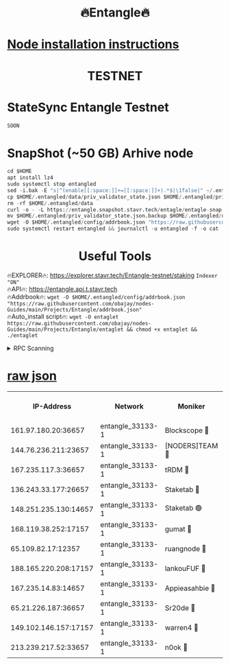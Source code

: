 <h1 align="center"> 🔥Entangle🔥</h1>

[Node installation instructions](https://github.com/obajay/nodes-Guides/tree/main/Projects/Entangle)
=

<h1 align="center"> TESTNET</h1>

# StateSync Entangle Testnet
```python
SOON
```
# SnapShot (~50 GB) Arhive node
```python
cd $HOME
apt install lz4
sudo systemctl stop entangled
sed -i.bak -E "s|^(enable[[:space:]]+=[[:space:]]+).*$|\1false|" ~/.entangled/config/config.toml
cp $HOME/.entangled/data/priv_validator_state.json $HOME/.entangled/priv_validator_state.json.backup
rm -rf $HOME/.entangled/data
curl -o - -L https://entangle.snapshot.stavr.tech/entagle/entagle-snap.tar.lz4 | lz4 -c -d - | tar -x -C $HOME/.entangled --strip-components 2
mv $HOME/.entangled/priv_validator_state.json.backup $HOME/.entangled/data/priv_validator_state.json
wget -O $HOME/.entangled/config/addrbook.json "https://raw.githubusercontent.com/obajay/nodes-Guides/main/Projects/Entangle/addrbook.json"
sudo systemctl restart entangled && journalctl -u entangled -f -o cat
```
 <h1 align="center"> Useful Tools</h1>
 
🔥EXPLORER🔥: https://explorer.stavr.tech/Entangle-testnet/staking        `Indexer "ON"` \
🔥API🔥:      https://entangle.api.t.stavr.tech \
🔥Addrbook🔥: ```wget -O $HOME/.entangled/config/addrbook.json "https://raw.githubusercontent.com/obajay/nodes-Guides/main/Projects/Entangle/addrbook.json"``` \
🔥Auto_install script🔥:  `wget -O entaglet https://raw.githubusercontent.com/obajay/nodes-Guides/main/Projects/Entangle/entaglet && chmod +x entaglet && ./entaglet`


<details>
<summary>RPC Scanning</summary>

<h2 align="center"> We scan nodes in real time every 4 hours. And we provide the final result of RPC endpoints.
We cannot influence the operation of these nodes in any way. </h2>


```python
If Voting Power is higher than 0 --> then the Node is a validator of the network and may be subject to attack and be a potential threat to the chain.
```
```python
We marked such validators with a red symbol
```

</details>

[raw json](https://rpc-check.entangt.stavr.tech/entangt/rpc-entangt-result.json)
=


<table><tr><th>IP-Address</th><th>Network</th><th>Moniker</th><th>Latest Block Height</th><th>Earliest Block Height</th><th>Catching Up</th><th>Tx Index</th><th>Voting Power</th><th>Scan Time</th></tr><tr><td>161.97.180.20:36657</td><td>entangle_33133-1</td><td>Blockscope 🔴</td><td>2212406</td><td>1</td><td>False</td><td>off</td><td>286904569439328</td><td>2024-02-16T04:19:07.211203842UTC</td></tr><tr><td>144.76.236.211:23657</td><td>entangle_33133-1</td><td>[NODERS]TEAM 🔴</td><td>2212408</td><td>1</td><td>False</td><td>off</td><td>27064509783604323</td><td>2024-02-16T04:19:12.915055477UTC</td></tr><tr><td>167.235.117.3:36657</td><td>entangle_33133-1</td><td>tRDM 🔴</td><td>2212409</td><td>1</td><td>False</td><td>on</td><td>181307762386678</td><td>2024-02-16T04:19:22.224107746UTC</td></tr><tr><td>136.243.33.177:26657</td><td>entangle_33133-1</td><td>Staketab 🔴</td><td>2212408</td><td>660001</td><td>False</td><td>on</td><td>152552922749538</td><td>2024-02-16T04:19:15.246786373UTC</td></tr><tr><td>148.251.235.130:14657</td><td>entangle_33133-1</td><td>Staketab 🟢</td><td>2212406</td><td>660801</td><td>False</td><td>on</td><td>0</td><td>2024-02-16T04:19:06.523052043UTC</td></tr><tr><td>168.119.38.252:17157</td><td>entangle_33133-1</td><td>gumat 🔴</td><td>2212406</td><td>962001</td><td>False</td><td>on</td><td>330185069799358</td><td>2024-02-16T04:19:07.881477175UTC</td></tr><tr><td>65.109.82.17:12357</td><td>entangle_33133-1</td><td>ruangnode 🔴</td><td>2212406</td><td>1312001</td><td>False</td><td>off</td><td>497364699262049</td><td>2024-02-16T04:19:07.621390559UTC</td></tr><tr><td>188.165.220.208:17157</td><td>entangle_33133-1</td><td>lankouFUF 🔴</td><td>2212406</td><td>1910001</td><td>False</td><td>off</td><td>309956442583091</td><td>2024-02-16T04:19:08.178329391UTC</td></tr><tr><td>167.235.14.83:14657</td><td>entangle_33133-1</td><td>Appieasahbie 🔴</td><td>2212409</td><td>2042001</td><td>False</td><td>on</td><td>43254017325518514</td><td>2024-02-16T04:19:21.913006748UTC</td></tr><tr><td>65.21.226.187:36657</td><td>entangle_33133-1</td><td>Sr20de 🔴</td><td>2212406</td><td>2049001</td><td>False</td><td>off</td><td>13453130717416</td><td>2024-02-16T04:19:06.880792845UTC</td></tr><tr><td>149.102.146.157:17157</td><td>entangle_33133-1</td><td>warren4 🔴</td><td>2212407</td><td>2098001</td><td>False</td><td>on</td><td>493130010186329</td><td>2024-02-16T04:19:12.654728321UTC</td></tr><tr><td>213.239.217.52:33657</td><td>entangle_33133-1</td><td>n0ok 🔴</td><td>2212409</td><td>2112409</td><td>False</td><td>off</td><td>46585749571468923</td><td>2024-02-16T04:19:19.572729568UTC</td></tr></table>
